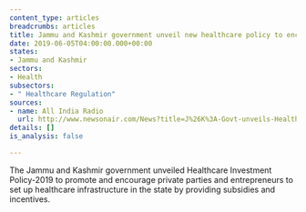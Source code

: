 ```yaml
---
content_type: articles
breadcrumbs: articles
title: Jammu and Kashmir government unveil new healthcare policy to encourage investment
date: 2019-06-05T04:00:00.000+00:00
states:
- Jammu and Kashmir
sectors:
- Health
subsectors:
- " Healthcare Regulation"
sources:
- name: All India Radio
  url: http://www.newsonair.com/News?title=J%26K%3A-Govt-unveils-Healthcare-Investment-Policy-2019&id=364120
details: []
is_analysis: false

---
```

The Jammu and Kashmir government unveiled Healthcare Investment Policy-2019 to promote and encourage private parties and entrepreneurs to set up healthcare infrastructure in the state by providing subsidies and incentives. 